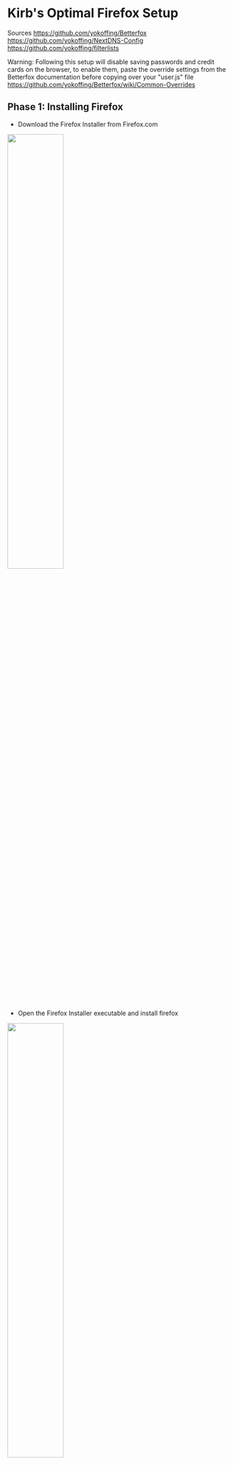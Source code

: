# Kirb's Optimal Firefox Setup

Sources
https://github.com/yokoffing/Betterfox
https://github.com/yokoffing/NextDNS-Config
https://github.com/yokoffing/filterlists

Warning: Following this setup will disable saving passwords and credit cards on the browser, to enable them, paste the override settings from the Betterfox documentation before copying over your "user.js" file
https://github.com/yokoffing/Betterfox/wiki/Common-Overrides

## Phase 1: Installing Firefox
- Download the Firefox Installer from Firefox.com

<img src="../../media/firefoxsetup/firefoxsetup_001.png" width="50%" style="float: left; margin-right: 10px;">
<div style="clear: both;"></div>

- Open the Firefox Installer executable and install firefox

<img src="../../media/firefoxsetup/firefoxsetup_002.png" width="50%" style="float: left; margin-right: 10px;">
<div style="clear: both;"></div>

<img src="../../media/firefoxsetup/firefoxsetup_003.png" width="50%" style="float: left; margin-right: 10px;">
<div style="clear: both;"></div>

<img src="../../media/firefoxsetup/firefoxsetup_004.png" width="50%" style="float: left; margin-right: 10px;">
<div style="clear: both;"></div>


## Phase 2: Setting up Firefox
- Open Firefox and head to https://github.com/yokoffing/Betterfox

<img src="../../media/firefoxsetup/firefoxsetup_005.png" width="50%" style="float: left; margin-right: 10px;">
<div style="clear: both;"></div>

- Scroll down to "Getting started" and right-click "here"

<img src="../../media/firefoxsetup/firefoxsetup_006.png" width="50%" style="float: left; margin-right: 10px;">
<div style="clear: both;"></div>

- Select "Save Link As..." and save the "user.js" file on your computer

<img src="../../media/firefoxsetup/firefoxsetup_007.png" width="50%" style="float: left; margin-right: 10px;">
<div style="clear: both;"></div>

<img src="../../media/firefoxsetup/firefoxsetup_008.png" width="50%" style="float: left; margin-right: 10px;">
<div style="clear: both;"></div>

- [OPTIONAL BUT RECOMMENDED, FOR SMOOTH SCROLLING]
	- Show in explorer, right-click the "user.js" file and click on "Edit"

	- <img src="../../media/firefoxsetup/firefoxsetup_009.png" width="50%" style="float: left; margin-right: 10px;">
	<div style="clear: both;"></div>

	- <img src="../../media/firefoxsetup/firefoxsetup_010.png" width="50%" style="float: left; margin-right: 10px;">
	<div style="clear: both;"></div>

	- When you get a security warning, click on "Open"

	- <img src="../../media/firefoxsetup/firefoxsetup_011.png" width="50%" style="float: left; margin-right: 10px;">
	<div style="clear: both;"></div>

	- Open "Smoothfox.js" at the top of the betterfox page

	- <img src="../../media/firefoxsetup/firefoxsetup_012.png" width="50%" style="float: left; margin-right: 10px;">
	<div style="clear: both;"></div>

	- Copy the option that fits best with your monitor's refresh rate
		- If you're unsure which one you should choose, use the "recommended for 60hz+ displays" option

		- <img src="../../media/firefoxsetup/firefoxsetup_013.png" width="50%" style="float: left; margin-right: 10px;">
		<div style="clear: both;"></div>

	- Paste it under "SECTION: SMOOTHFOX", for this example I'll use the "recommended for 90hz+ displays" as I have a high refresh-rate monitor

	- <img src="../../media/firefoxsetup/firefoxsetup_014.png" width="50%" style="float: left; margin-right: 10px;">
	<div style="clear: both;"></div>

	- <img src="../../media/firefoxsetup/firefoxsetup_015.png" width="50%" style="float: left; margin-right: 10px;">
	<div style="clear: both;"></div>

	- Save the "user.js" file
- Enter "about:profiles" in the address bar

<img src="../../media/firefoxsetup/firefoxsetup_016.png" width="50%" style="float: left; margin-right: 10px;">
<div style="clear: both;"></div>

- Click on "Create a New Profile"

<img src="../../media/firefoxsetup/firefoxsetup_017.png" width="50%" style="float: left; margin-right: 10px;">
<div style="clear: both;"></div>

- Click on "Next"

<img src="../../media/firefoxsetup/firefoxsetup_018.png" width="50%" style="float: left; margin-right: 10px;">
<div style="clear: both;"></div>

- Name your Firefox Profile and click on "Finish"

<img src="../../media/firefoxsetup/firefoxsetup_019.png" width="50%" style="float: left; margin-right: 10px;">
<div style="clear: both;"></div>

- Under "Profile: Kirb" click on "Open Folder" right next to "Root Directory"

<img src="../../media/firefoxsetup/firefoxsetup_020.png" width="50%" style="float: left; margin-right: 10px;">
<div style="clear: both;"></div>

- This should open your new profile's folder, drag your "user.js" file in there

<img src="../../media/firefoxsetup/firefoxsetup_021.png" width="50%" style="float: left; margin-right: 10px;">
<div style="clear: both;"></div>

<img src="../../media/firefoxsetup/firefoxsetup_022.png" width="50%" style="float: left; margin-right: 10px;">
<div style="clear: both;"></div>


- Open the hamburger menu (3 lines) on the top right
- Click on "Exit"

<img src="../../media/firefoxsetup/firefoxsetup_023.png" width="50%" style="float: left; margin-right: 10px;">
<div style="clear: both;"></div>

- Reopen Firefox

<img src="../../media/firefoxsetup/firefoxsetup_024.png" width="50%" style="float: left; margin-right: 10px;">
<div style="clear: both;"></div>

- Open a new tab

<img src="../../media/firefoxsetup/firefoxsetup_025.png" width="50%" style="float: left; margin-right: 10px;">
<div style="clear: both;"></div>

- If you wish to have a visible toolbar for your bookmarks, right-click on the empty part of the toolbar and set "Bookmarks Toolbar" to "Always Show"

<img src="../../media/firefoxsetup/firefoxsetup_026.png" width="50%" style="float: left; margin-right: 10px;">
<div style="clear: both;"></div>

- Right-click on the "Getting Started" bookmark and delete it

<img src="../../media/firefoxsetup/firefoxsetup_027.png" width="50%" style="float: left; margin-right: 10px;">
<div style="clear: both;"></div>

- If you wish to import bookmarks, browsing history, etc. from your previous browser, click on "Import bookmarks"

<img src="../../media/firefoxsetup/firefoxsetup_028.png" width="50%" style="float: left; margin-right: 10px;">
<div style="clear: both;"></div>

- Select the browser profile you want to import from

<img src="../../media/firefoxsetup/firefoxsetup_029.png" width="50%" style="float: left; margin-right: 10px;">
<div style="clear: both;"></div>

- Click on "Import" and "Done"

<img src="../../media/firefoxsetup/firefoxsetup_030.png" width="50%" style="float: left; margin-right: 10px;">
<div style="clear: both;"></div>

<img src="../../media/firefoxsetup/firefoxsetup_031.png" width="50%" style="float: left; margin-right: 10px;">
<div style="clear: both;"></div>


## Phase 3: Configuring Firefox
- Open https://addons.mozilla.org/blog/ublock-origin-everything-you-need-to-know-about-the-ad-blocker
- Scroll down and click on "Add to Firefox" under "uBlock Origin"

<img src="../../media/firefoxsetup/firefoxsetup_033.png" width="50%" style="float: left; margin-right: 10px;">
<div style="clear: both;"></div>

- Click on "Add"

<img src="../../media/firefoxsetup/firefoxsetup_034.png" width="50%" style="float: left; margin-right: 10px;">
<div style="clear: both;"></div>

- Enable "Allow this extension to run in Private Windows" and click on Okay

<img src="../../media/firefoxsetup/firefoxsetup_035.png" width="50%" style="float: left; margin-right: 10px;">
<div style="clear: both;"></div>

- Click on the uBlock Origin Icon

<img src="../../media/firefoxsetup/firefoxsetup_036.png" width="50%" style="float: left; margin-right: 10px;">
<div style="clear: both;"></div>

- Open the dashboard with the gear icon

<img src="../../media/firefoxsetup/firefoxsetup_037.png" width="50%" style="float: left; margin-right: 10px;">
<div style="clear: both;"></div>

- Open the "Filter lists" tab

<img src="../../media/firefoxsetup/firefoxsetup_038.png" width="50%" style="float: left; margin-right: 10px;">
<div style="clear: both;"></div>

<img src="../../media/firefoxsetup/firefoxsetup_039.png" width="50%" style="float: left; margin-right: 10px;">
<div style="clear: both;"></div>

- Expand all of the categories and enable the following Filter lists:

<img src="../../media/firefoxsetup/firefoxsetup_040.png" width="50%" style="float: left; margin-right: 10px;">
<div style="clear: both;"></div>

	- Block Outsider Intrusion into LAN
	- Easylist - Annoyances
	- uBlock filters - Annoyances

	<img src="../../media/firefoxsetup/firefoxsetup_041.png" width="50%" style="float: left; margin-right: 10px;">
	<div style="clear: both;"></div>

- Open https://github.com/yokoffing/filterlists and press "Subscribe" to the following filterlists:
	- Hagezi's Personal Blocklist
	- Actually Legitimate URL Shortener Tool
	- yokoffing's Annoyance list

	<img src="../../media/firefoxsetup/firefoxsetup_042.png" width="50%" style="float: left; margin-right: 10px;">
	<div style="clear: both;"></div>

	<img src="../../media/firefoxsetup/firefoxsetup_043.png" width="50%" style="float: left; margin-right: 10px;">
	<div style="clear: both;"></div>

	<img src="../../media/firefoxsetup/firefoxsetup_044.png" width="50%" style="float: left; margin-right: 10px;">
	<div style="clear: both;"></div>

	<img src="../../media/firefoxsetup/firefoxsetup_045.png" width="50%" style="float: left; margin-right: 10px;">
	<div style="clear: both;"></div>

	<img src="../../media/firefoxsetup/firefoxsetup_046.png" width="50%" style="float: left; margin-right: 10px;">
	<div style="clear: both;"></div>

	<img src="../../media/firefoxsetup/firefoxsetup_047.png" width="50%" style="float: left; margin-right: 10px;">
	<div style="clear: both;"></div>

- Apply changes & Update now

<img src="../../media/firefoxsetup/firefoxsetup_048.png" width="50%" style="float: left; margin-right: 10px;">
<div style="clear: both;"></div>

- You can now close the uBlock Origin Dashboard!

- For a privacy-friendly drop-in replacement of Google Search, I heavily recommend using Startpage as your search engine. You get the exact same search results, but preserve your online privacy.
	- You can follow the following steps with whatever Search Engine you prefer, it doesn't have to be Startpage!
- Open a new tab and open https://startpage.com

<img src="../../media/firefoxsetup/firefoxsetup_049.png" width="50%" style="float: left; margin-right: 10px;">
<div style="clear: both;"></div>

- Right-click the address bar and select "Add Startpage Search"

<img src="../../media/firefoxsetup/firefoxsetup_050.png" width="50%" style="float: left; margin-right: 10px;">
<div style="clear: both;"></div>

- Go to the firefox settings and under "Search" options:

<img src="../../media/firefoxsetup/firefoxsetup_051.png" width="50%" style="float: left; margin-right: 10px;">
<div style="clear: both;"></div>

<img src="../../media/firefoxsetup/firefoxsetup_052.png" width="50%" style="float: left; margin-right: 10px;">
<div style="clear: both;"></div>

- Change your default Search Engine to Startpage (Or whatever you prefer) and enable "Use this search engine in Private Windows"

<img src="../../media/firefoxsetup/firefoxsetup_053.png" width="50%" style="float: left; margin-right: 10px;">
<div style="clear: both;"></div>

<img src="../../media/firefoxsetup/firefoxsetup_054.png" width="50%" style="float: left; margin-right: 10px;">
<div style="clear: both;"></div>

- Scroll down and remove every listed search engine you don't need, in my setup I'm removing:
		- Google
		- Amazon.com
		- Bing
		- Wikipedia(en)

<img src="../../media/firefoxsetup/firefoxsetup_055.png" width="50%" style="float: left; margin-right: 10px;">
	<div style="clear: both;"></div>

<img src="../../media/firefoxsetup/firefoxsetup_056.png" width="50%" style="float: left; margin-right: 10px;">
<div style="clear: both;"></div>

- Open a new tab and search for something with Startpage
- Open the Settings via the gear icon

<img src="../../media/firefoxsetup/firefoxsetup_057.png" width="50%" style="float: left; margin-right: 10px;">
<div style="clear: both;"></div>

- Change the following settings and then click on "Save your settings"
	- Region filter: For local results, choose your region inside startpage

	<img src="../../media/firefoxsetup/firefoxsetup_058.png" width="50%" style="float: left; margin-right: 10px;">
	<div style="clear: both;"></div>

	- Disable "Promotional messaging"

	<img src="../../media/firefoxsetup/firefoxsetup_059.png" width="50%" style="float: left; margin-right: 10px;">
	<div style="clear: both;"></div>
- Save your Startpage Settings

<img src="../../media/firefoxsetup/firefoxsetup_060.png" width="50%" style="float: left; margin-right: 10px;">
<div style="clear: both;"></div>

- Under "General" options you can choose how you'd like firefox to behave, these are mostly a matter of personal preference. Enable what is most convenient for you
	- Enable "Open previous windows and tabs" if you want your tabs to stay after closing firefox
	- Enable "Confirm before closing multiple tabs" if you want there to be a confirmation window before closing the browser with multiple tabs
	- When you enable "Enable Container Tabs", you can hold down on the "new tab" button to select and open a so-called "Container Tab"
		- Container Tabs let you seperate your browsing activites through different color-coded containers. These containers are isolated from each other, meaning that the logins from your "School" container are completely seperated from the rest of your browser. This lets you stay logged in to your personal Google account while browsing at home. Need to access your school's gmail? Just open gmail in your dedicated "School" container and log in without any crossover, as if it was a new browser.


<img src="../../media/firefoxsetup/firefoxsetup_061.png" width="50%" style="float: left; margin-right: 10px;">
<div style="clear: both;"></div>

## Phase 4: NextDNS
- Open https://nextdns.io
- Click on "Try it now"

<img src="../../media/firefoxsetup/firefoxsetup_062.png" width="50%" style="float: left; margin-right: 10px;">
<div style="clear: both;"></div>

- Open the "Security" tab and change the following settings:
	- Enable "DNS Rebinding Protection"
	- Enable "Block Parked Domains"

	<img src="../../media/firefoxsetup/firefoxsetup_063.png" width="50%" style="float: left; margin-right: 10px;">
	<div style="clear: both;"></div>

	<img src="../../media/firefoxsetup/firefoxsetup_064.png" width="50%" style="float: left; margin-right: 10px;">
	<div style="clear: both;"></div>

	<img src="../../media/firefoxsetup/firefoxsetup_065.png" width="50%" style="float: left; margin-right: 10px;">
	<div style="clear: both;"></div>

- Open the "Privacy" tab and do the following:
	- Remove "NextDNS Ads & Trackers Blocklist"

	<img src="../../media/firefoxsetup/firefoxsetup_066.png" width="50%" style="float: left; margin-right: 10px;">
	<div style="clear: both;"></div>

	<img src="../../media/firefoxsetup/firefoxsetup_067.png" width="50%" style="float: left; margin-right: 10px;">
	<div style="clear: both;"></div>

	<img src="../../media/firefoxsetup/firefoxsetup_068.png" width="50%" style="float: left; margin-right: 10px;">
	<div style="clear: both;"></div>

	- Under "Blocklists", click on "Add a Blocklist"
		- Press CTRL+F on your keyboard and search for "Hagezi - Multi Normal"

		<img src="../../media/firefoxsetup/firefoxsetup_069.png" width="50%" style="float: left; margin-right: 10px;">
		<div style="clear: both;"></div>

		- Click on "Add"
			- Unless you know what you're doing, DON'T RANDOMLY ADD BLOCKLISTS. They may no longer be updated, may contain duplicate links or false positives.

		<img src="../../media/firefoxsetup/firefoxsetup_070.png" width="50%" style="float: left; margin-right: 10px;">
		<div style="clear: both;"></div>

	- Under "Native Tracking Protection", click on "Add"
		- Add all of the brands you use. There's no advantage in adding brands you don't have, but there's also no disadvantage in adding unused brands either

		<img src="../../media/firefoxsetup/firefoxsetup_071.png" width="50%" style="float: left; margin-right: 10px;">
		<div style="clear: both;"></div>

		<img src="../../media/firefoxsetup/firefoxsetup_072.png" width="50%" style="float: left; margin-right: 10px;">
		<div style="clear: both;"></div>


	- Enable "Allow Affiliate & Tracking links"
		- Leaving this disabled could cause some false positives when opening email links, your IP Address will be hidden

<img src="../../media/firefoxsetup/firefoxsetup_073.png" width="50%" style="float: left; margin-right: 10px;">
<div style="clear: both;"></div>

- Open the "Settings" tab
	- Disable "Enable Logs"
		- If you want to have Logs of your DNS Queries, make sure to set the Storage Location to Switzerland and configure the Retention time

<img src="../../media/firefoxsetup/firefoxsetup_074.png" width="50%" style="float: left; margin-right: 10px;">
<div style="clear: both;"></div>

- Enable "Cache Boost"

<img src="../../media/firefoxsetup/firefoxsetup_076.png" width="50%" style="float: left; margin-right: 10px;">
<div style="clear: both;"></div>

- [Optional] Enable Web3

<img src="../../media/firefoxsetup/firefoxsetup_077.png" width="50%" style="float: left; margin-right: 10px;">
<div style="clear: both;"></div>

- Go back to the "Setup" tab

<img src="../../media/firefoxsetup/firefoxsetup_078.png" width="50%" style="float: left; margin-right: 10px;">
<div style="clear: both;"></div>

- Copy the link next to "DNS-over-HTTPS" (https://dns.nextdns.io/------)

<img src="../../media/firefoxsetup/firefoxsetup_079.png" width="50%" style="float: left; margin-right: 10px;">
<div style="clear: both;"></div>

- Open your Firefox Settings

<img src="../../media/firefoxsetup/firefoxsetup_080.png" width="50%" style="float: left; margin-right: 10px;">
<div style="clear: both;"></div>

- Go to "Privacy & Security"
- Scroll all the way down to "DNS over HTTPS"
- Click on either "Increased Protection" or "Max Protection"

<img src="../../media/firefoxsetup/firefoxsetup_081.png" width="50%" style="float: left; margin-right: 10px;">
<div style="clear: both;"></div>

- Select "Custom", paste your NextDNS link and press Enter, under your Provider you should now see dns.nextdns.io

<img src="../../media/firefoxsetup/firefoxsetup_082.png" width="50%" style="float: left; margin-right: 10px;">
<div style="clear: both;"></div>

Congratulations! You now have an optimal firefox setup that doesn't spy on you, performs like an absolute charm and protects your online privacy by blocking online ads and trackers at no cost!
If you wish to sync your browsing history, bookmarks, etc. you can log in to a Mozilla Account
